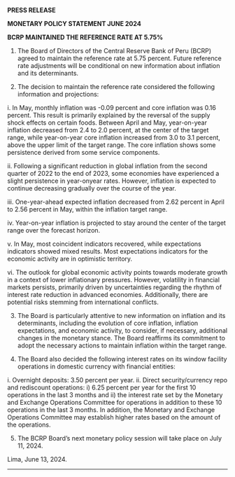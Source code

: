 **PRESS RELEASE**

**MONETARY POLICY STATEMENT JUNE 2024**

**BCRP MAINTAINED THE REFERENCE RATE AT 5.75%**

1. The Board of Directors of the Central Reserve Bank of Peru (BCRP) agreed to maintain the
reference rate at 5.75 percent. Future reference rate adjustments will be conditional on new
information about inflation and its determinants.

2. The decision to maintain the reference rate considered the following information and
projections:

i. In May, monthly inflation was -0.09 percent and core inflation was 0.16 percent. This
result is primarily explained by the reversal of the supply shock effects on certain foods.
Between April and May, year-on-year inflation decreased from 2.4 to 2.0 percent, at the
center of the target range, while year-on-year core inflation increased from 3.0 to 3.1
percent, above the upper limit of the target range. The core inflation shows some
persistence derived from some service components.

ii. Following a significant reduction in global inflation from the second quarter of 2022 to
the end of 2023, some economies have experienced a slight persistence in year-onyear rates. However, inflation is expected to continue decreasing gradually over the
course of the year.

iii. One-year-ahead expected inflation decreased from 2.62 percent in April to 2.56 percent
in May, within the inflation target range.

iv. Year-on-year inflation is projected to stay around the center of the target range over the
forecast horizon.

v. In May, most coincident indicators recovered, while expectations indicators showed
mixed results. Most expectations indicators for the economic activity are in optimistic
territory.

vi. The outlook for global economic activity points towards moderate growth in a context of
lower inflationary pressures. However, volatility in financial markets persists, primarily
driven by uncertainties regarding the rhythm of interest rate reduction in advanced
economies. Additionally, there are potential risks stemming from international conflicts.

3. The Board is particularly attentive to new information on inflation and its determinants,
including the evolution of core inflation, inflation expectations, and economic activity, to
consider, if necessary, additional changes in the monetary stance. The Board reaffirms its
commitment to adopt the necessary actions to maintain inflation within the target range.

4. The Board also decided the following interest rates on its window facility operations in domestic
currency with financial entities:

i. Overnight deposits: 3.50 percent per year.
ii. Direct security/currency repo and rediscount operations: i) 6.25 percent per year for the first
10 operations in the last 3 months and ii) the interest rate set by the Monetary and Exchange
Operations Committee for operations in addition to these 10 operations in the last 3 months.
In addition, the Monetary and Exchange Operations Committee may establish higher rates
based on the amount of the operations.

5. The BCRP Board’s next monetary policy session will take place on July 11, 2024.

Lima, June 13, 2024.


-----

